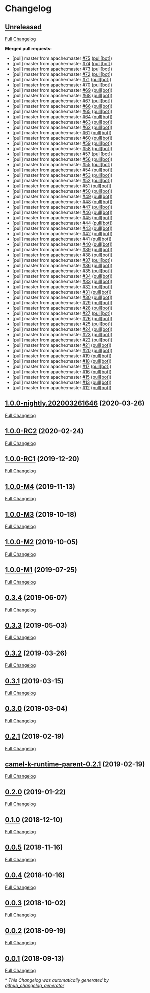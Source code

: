 # Changelog

## [Unreleased](https://github.com/ipolyzos/camel-k/tree/HEAD)

[Full Changelog](https://github.com/ipolyzos/camel-k/compare/1.0.0-nightly.202003261646...HEAD)

**Merged pull requests:**

- \[pull\] master from apache:master [\#75](https://github.com/ipolyzos/camel-k/pull/75) ([pull[bot]](https://github.com/apps/pull))
- \[pull\] master from apache:master [\#74](https://github.com/ipolyzos/camel-k/pull/74) ([pull[bot]](https://github.com/apps/pull))
- \[pull\] master from apache:master [\#73](https://github.com/ipolyzos/camel-k/pull/73) ([pull[bot]](https://github.com/apps/pull))
- \[pull\] master from apache:master [\#72](https://github.com/ipolyzos/camel-k/pull/72) ([pull[bot]](https://github.com/apps/pull))
- \[pull\] master from apache:master [\#71](https://github.com/ipolyzos/camel-k/pull/71) ([pull[bot]](https://github.com/apps/pull))
- \[pull\] master from apache:master [\#70](https://github.com/ipolyzos/camel-k/pull/70) ([pull[bot]](https://github.com/apps/pull))
- \[pull\] master from apache:master [\#69](https://github.com/ipolyzos/camel-k/pull/69) ([pull[bot]](https://github.com/apps/pull))
- \[pull\] master from apache:master [\#68](https://github.com/ipolyzos/camel-k/pull/68) ([pull[bot]](https://github.com/apps/pull))
- \[pull\] master from apache:master [\#67](https://github.com/ipolyzos/camel-k/pull/67) ([pull[bot]](https://github.com/apps/pull))
- \[pull\] master from apache:master [\#66](https://github.com/ipolyzos/camel-k/pull/66) ([pull[bot]](https://github.com/apps/pull))
- \[pull\] master from apache:master [\#65](https://github.com/ipolyzos/camel-k/pull/65) ([pull[bot]](https://github.com/apps/pull))
- \[pull\] master from apache:master [\#64](https://github.com/ipolyzos/camel-k/pull/64) ([pull[bot]](https://github.com/apps/pull))
- \[pull\] master from apache:master [\#63](https://github.com/ipolyzos/camel-k/pull/63) ([pull[bot]](https://github.com/apps/pull))
- \[pull\] master from apache:master [\#62](https://github.com/ipolyzos/camel-k/pull/62) ([pull[bot]](https://github.com/apps/pull))
- \[pull\] master from apache:master [\#61](https://github.com/ipolyzos/camel-k/pull/61) ([pull[bot]](https://github.com/apps/pull))
- \[pull\] master from apache:master [\#60](https://github.com/ipolyzos/camel-k/pull/60) ([pull[bot]](https://github.com/apps/pull))
- \[pull\] master from apache:master [\#59](https://github.com/ipolyzos/camel-k/pull/59) ([pull[bot]](https://github.com/apps/pull))
- \[pull\] master from apache:master [\#58](https://github.com/ipolyzos/camel-k/pull/58) ([pull[bot]](https://github.com/apps/pull))
- \[pull\] master from apache:master [\#57](https://github.com/ipolyzos/camel-k/pull/57) ([pull[bot]](https://github.com/apps/pull))
- \[pull\] master from apache:master [\#56](https://github.com/ipolyzos/camel-k/pull/56) ([pull[bot]](https://github.com/apps/pull))
- \[pull\] master from apache:master [\#55](https://github.com/ipolyzos/camel-k/pull/55) ([pull[bot]](https://github.com/apps/pull))
- \[pull\] master from apache:master [\#54](https://github.com/ipolyzos/camel-k/pull/54) ([pull[bot]](https://github.com/apps/pull))
- \[pull\] master from apache:master [\#53](https://github.com/ipolyzos/camel-k/pull/53) ([pull[bot]](https://github.com/apps/pull))
- \[pull\] master from apache:master [\#52](https://github.com/ipolyzos/camel-k/pull/52) ([pull[bot]](https://github.com/apps/pull))
- \[pull\] master from apache:master [\#51](https://github.com/ipolyzos/camel-k/pull/51) ([pull[bot]](https://github.com/apps/pull))
- \[pull\] master from apache:master [\#50](https://github.com/ipolyzos/camel-k/pull/50) ([pull[bot]](https://github.com/apps/pull))
- \[pull\] master from apache:master [\#49](https://github.com/ipolyzos/camel-k/pull/49) ([pull[bot]](https://github.com/apps/pull))
- \[pull\] master from apache:master [\#48](https://github.com/ipolyzos/camel-k/pull/48) ([pull[bot]](https://github.com/apps/pull))
- \[pull\] master from apache:master [\#47](https://github.com/ipolyzos/camel-k/pull/47) ([pull[bot]](https://github.com/apps/pull))
- \[pull\] master from apache:master [\#46](https://github.com/ipolyzos/camel-k/pull/46) ([pull[bot]](https://github.com/apps/pull))
- \[pull\] master from apache:master [\#45](https://github.com/ipolyzos/camel-k/pull/45) ([pull[bot]](https://github.com/apps/pull))
- \[pull\] master from apache:master [\#44](https://github.com/ipolyzos/camel-k/pull/44) ([pull[bot]](https://github.com/apps/pull))
- \[pull\] master from apache:master [\#43](https://github.com/ipolyzos/camel-k/pull/43) ([pull[bot]](https://github.com/apps/pull))
- \[pull\] master from apache:master [\#42](https://github.com/ipolyzos/camel-k/pull/42) ([pull[bot]](https://github.com/apps/pull))
- \[pull\] master from apache:master [\#41](https://github.com/ipolyzos/camel-k/pull/41) ([pull[bot]](https://github.com/apps/pull))
- \[pull\] master from apache:master [\#40](https://github.com/ipolyzos/camel-k/pull/40) ([pull[bot]](https://github.com/apps/pull))
- \[pull\] master from apache:master [\#39](https://github.com/ipolyzos/camel-k/pull/39) ([pull[bot]](https://github.com/apps/pull))
- \[pull\] master from apache:master [\#38](https://github.com/ipolyzos/camel-k/pull/38) ([pull[bot]](https://github.com/apps/pull))
- \[pull\] master from apache:master [\#37](https://github.com/ipolyzos/camel-k/pull/37) ([pull[bot]](https://github.com/apps/pull))
- \[pull\] master from apache:master [\#36](https://github.com/ipolyzos/camel-k/pull/36) ([pull[bot]](https://github.com/apps/pull))
- \[pull\] master from apache:master [\#35](https://github.com/ipolyzos/camel-k/pull/35) ([pull[bot]](https://github.com/apps/pull))
- \[pull\] master from apache:master [\#34](https://github.com/ipolyzos/camel-k/pull/34) ([pull[bot]](https://github.com/apps/pull))
- \[pull\] master from apache:master [\#33](https://github.com/ipolyzos/camel-k/pull/33) ([pull[bot]](https://github.com/apps/pull))
- \[pull\] master from apache:master [\#32](https://github.com/ipolyzos/camel-k/pull/32) ([pull[bot]](https://github.com/apps/pull))
- \[pull\] master from apache:master [\#31](https://github.com/ipolyzos/camel-k/pull/31) ([pull[bot]](https://github.com/apps/pull))
- \[pull\] master from apache:master [\#30](https://github.com/ipolyzos/camel-k/pull/30) ([pull[bot]](https://github.com/apps/pull))
- \[pull\] master from apache:master [\#29](https://github.com/ipolyzos/camel-k/pull/29) ([pull[bot]](https://github.com/apps/pull))
- \[pull\] master from apache:master [\#28](https://github.com/ipolyzos/camel-k/pull/28) ([pull[bot]](https://github.com/apps/pull))
- \[pull\] master from apache:master [\#27](https://github.com/ipolyzos/camel-k/pull/27) ([pull[bot]](https://github.com/apps/pull))
- \[pull\] master from apache:master [\#26](https://github.com/ipolyzos/camel-k/pull/26) ([pull[bot]](https://github.com/apps/pull))
- \[pull\] master from apache:master [\#25](https://github.com/ipolyzos/camel-k/pull/25) ([pull[bot]](https://github.com/apps/pull))
- \[pull\] master from apache:master [\#24](https://github.com/ipolyzos/camel-k/pull/24) ([pull[bot]](https://github.com/apps/pull))
- \[pull\] master from apache:master [\#23](https://github.com/ipolyzos/camel-k/pull/23) ([pull[bot]](https://github.com/apps/pull))
- \[pull\] master from apache:master [\#22](https://github.com/ipolyzos/camel-k/pull/22) ([pull[bot]](https://github.com/apps/pull))
- \[pull\] master from apache:master [\#21](https://github.com/ipolyzos/camel-k/pull/21) ([pull[bot]](https://github.com/apps/pull))
- \[pull\] master from apache:master [\#20](https://github.com/ipolyzos/camel-k/pull/20) ([pull[bot]](https://github.com/apps/pull))
- \[pull\] master from apache:master [\#19](https://github.com/ipolyzos/camel-k/pull/19) ([pull[bot]](https://github.com/apps/pull))
- \[pull\] master from apache:master [\#18](https://github.com/ipolyzos/camel-k/pull/18) ([pull[bot]](https://github.com/apps/pull))
- \[pull\] master from apache:master [\#17](https://github.com/ipolyzos/camel-k/pull/17) ([pull[bot]](https://github.com/apps/pull))
- \[pull\] master from apache:master [\#16](https://github.com/ipolyzos/camel-k/pull/16) ([pull[bot]](https://github.com/apps/pull))
- \[pull\] master from apache:master [\#15](https://github.com/ipolyzos/camel-k/pull/15) ([pull[bot]](https://github.com/apps/pull))
- \[pull\] master from apache:master [\#13](https://github.com/ipolyzos/camel-k/pull/13) ([pull[bot]](https://github.com/apps/pull))
- \[pull\] master from apache:master [\#12](https://github.com/ipolyzos/camel-k/pull/12) ([pull[bot]](https://github.com/apps/pull))

## [1.0.0-nightly.202003261646](https://github.com/ipolyzos/camel-k/tree/1.0.0-nightly.202003261646) (2020-03-26)

[Full Changelog](https://github.com/ipolyzos/camel-k/compare/1.0.0-RC2...1.0.0-nightly.202003261646)

## [1.0.0-RC2](https://github.com/ipolyzos/camel-k/tree/1.0.0-RC2) (2020-02-24)

[Full Changelog](https://github.com/ipolyzos/camel-k/compare/1.0.0-RC1...1.0.0-RC2)

## [1.0.0-RC1](https://github.com/ipolyzos/camel-k/tree/1.0.0-RC1) (2019-12-20)

[Full Changelog](https://github.com/ipolyzos/camel-k/compare/1.0.0-M4...1.0.0-RC1)

## [1.0.0-M4](https://github.com/ipolyzos/camel-k/tree/1.0.0-M4) (2019-11-13)

[Full Changelog](https://github.com/ipolyzos/camel-k/compare/1.0.0-M3...1.0.0-M4)

## [1.0.0-M3](https://github.com/ipolyzos/camel-k/tree/1.0.0-M3) (2019-10-18)

[Full Changelog](https://github.com/ipolyzos/camel-k/compare/1.0.0-M2...1.0.0-M3)

## [1.0.0-M2](https://github.com/ipolyzos/camel-k/tree/1.0.0-M2) (2019-10-05)

[Full Changelog](https://github.com/ipolyzos/camel-k/compare/1.0.0-M1...1.0.0-M2)

## [1.0.0-M1](https://github.com/ipolyzos/camel-k/tree/1.0.0-M1) (2019-07-25)

[Full Changelog](https://github.com/ipolyzos/camel-k/compare/0.3.4...1.0.0-M1)

## [0.3.4](https://github.com/ipolyzos/camel-k/tree/0.3.4) (2019-06-07)

[Full Changelog](https://github.com/ipolyzos/camel-k/compare/0.3.3...0.3.4)

## [0.3.3](https://github.com/ipolyzos/camel-k/tree/0.3.3) (2019-05-03)

[Full Changelog](https://github.com/ipolyzos/camel-k/compare/0.3.2...0.3.3)

## [0.3.2](https://github.com/ipolyzos/camel-k/tree/0.3.2) (2019-03-26)

[Full Changelog](https://github.com/ipolyzos/camel-k/compare/0.3.1...0.3.2)

## [0.3.1](https://github.com/ipolyzos/camel-k/tree/0.3.1) (2019-03-15)

[Full Changelog](https://github.com/ipolyzos/camel-k/compare/0.3.0...0.3.1)

## [0.3.0](https://github.com/ipolyzos/camel-k/tree/0.3.0) (2019-03-04)

[Full Changelog](https://github.com/ipolyzos/camel-k/compare/0.2.1...0.3.0)

## [0.2.1](https://github.com/ipolyzos/camel-k/tree/0.2.1) (2019-02-19)

[Full Changelog](https://github.com/ipolyzos/camel-k/compare/camel-k-runtime-parent-0.2.1...0.2.1)

## [camel-k-runtime-parent-0.2.1](https://github.com/ipolyzos/camel-k/tree/camel-k-runtime-parent-0.2.1) (2019-02-19)

[Full Changelog](https://github.com/ipolyzos/camel-k/compare/0.2.0...camel-k-runtime-parent-0.2.1)

## [0.2.0](https://github.com/ipolyzos/camel-k/tree/0.2.0) (2019-01-22)

[Full Changelog](https://github.com/ipolyzos/camel-k/compare/0.1.0...0.2.0)

## [0.1.0](https://github.com/ipolyzos/camel-k/tree/0.1.0) (2018-12-10)

[Full Changelog](https://github.com/ipolyzos/camel-k/compare/0.0.5...0.1.0)

## [0.0.5](https://github.com/ipolyzos/camel-k/tree/0.0.5) (2018-11-16)

[Full Changelog](https://github.com/ipolyzos/camel-k/compare/0.0.4...0.0.5)

## [0.0.4](https://github.com/ipolyzos/camel-k/tree/0.0.4) (2018-10-16)

[Full Changelog](https://github.com/ipolyzos/camel-k/compare/0.0.3...0.0.4)

## [0.0.3](https://github.com/ipolyzos/camel-k/tree/0.0.3) (2018-10-02)

[Full Changelog](https://github.com/ipolyzos/camel-k/compare/0.0.2...0.0.3)

## [0.0.2](https://github.com/ipolyzos/camel-k/tree/0.0.2) (2018-09-19)

[Full Changelog](https://github.com/ipolyzos/camel-k/compare/0.0.1...0.0.2)

## [0.0.1](https://github.com/ipolyzos/camel-k/tree/0.0.1) (2018-09-13)

[Full Changelog](https://github.com/ipolyzos/camel-k/compare/55fca8ee59ca67450bd114065872b0849917f132...0.0.1)



\* *This Changelog was automatically generated by [github_changelog_generator](https://github.com/github-changelog-generator/github-changelog-generator)*
